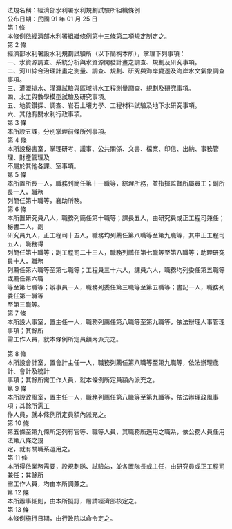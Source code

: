 法規名稱：經濟部水利署水利規劃試驗所組織條例  
公布日期：民國 91 年 01 月 25 日  
第 1 條  
本條例依經濟部水利署組織條例第十三條第二項規定制定之。  
第 2 條  
經濟部水利署設水利規劃試驗所（以下簡稱本所），掌理下列事項：  
一、水資源調查、系統分析與水資源開發計畫之調查、規劃及研究事項。  
二、河川綜合治理計畫之測量、調查、規劃、研究與海岸變遷及海岸水文氣象調查事項。  
三、灌溉排水、灌溉試驗與區域排水工程測量調查、規劃及研究事項。  
四、水工與數學模型試驗及研究事項。  
五、地質鑽探、調查、岩石土壤力學、工程材料試驗及地下水研究事項。  
六、其他有關水利行政事項。  
第 3 條  
本所設五課，分別掌理前條所列事項。  
第 4 條  
本所設秘書室，掌理研考、議事、公共關係、文書、檔案、印信、出納、事務管理、財產管理及  
不屬於其他各課、室事項。  
第 5 條  
本所置所長一人，職務列簡任第十一職等，綜理所務，並指揮監督所屬員工；副所長一人，職務  
列簡任第十職等，襄助所務。  
第 6 條  
本所置研究員八人，職務列簡任第十職等；課長五人，由研究員或正工程司兼任；秘書二人，副  
研究員九人，正工程司十五人，職務均列薦任第八職等至第九職等，其中正工程司五人，職務得  
列簡任第十職等；副工程司二十三人，職務列薦任第七職等至第八職等；助理研究員十人，職務  
列薦任第六職等至第七職等；工程員三十六人，課員六人，職務均列委任第五職等或薦任第六職  
等至第七職等；辦事員一人，職務列委任第三職等至第五職等；書記一人，職務列委任第一職等  
至第三職等。  
第 7 條  
本所設人事室，置主任一人，職務列薦任第八職等至第九職等，依法辦理人事管理事項；其餘所  
需工作人員，就本條例所定員額內派充之。  


第 8 條  
本所設會計室，置會計主任一人，職務列薦任第八職等至第九職等，依法辦理歲計、會計及統計  
事項；其餘所需工作人員，就本條例所定員額內派充之。  
第 9 條  
本所設政風室，置主任一人，職務列薦任第八職等至第九職等，依法辦理政風事項；其餘所需工  
作人員，就本條例所定員額內派充之。  
第 10 條  
第五條至第九條所定列有官等、職等人員，其職務所適用之職系，依公務人員任用法第八條之規  
定，就有關職系選用之。  
第 11 條  
本所得依業務需要，設規劃隊、試驗站，並各置隊長或主任，由研究員或正工程司兼任；其餘所  
需工作人員，均由本所調兼之。  
第 12 條  
本所辦事細則，由本所擬訂，層請經濟部核定之。  
第 13 條  
本條例施行日期，由行政院以命令定之。  



